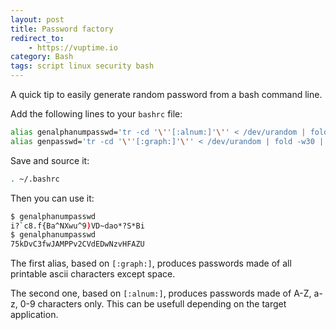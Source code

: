 ```yaml
---
layout: post
title: Password factory
redirect_to:
    - https://vuptime.io
category: Bash
tags: script linux security bash
---
```


A quick tip to easily generate random password from a bash command line.

Add the following lines to your `bashrc` file:

```bash
alias genalphanumpasswd='tr -cd '\''[:alnum:]'\'' < /dev/urandom | fold -w30 | head -n1'
alias genpasswd='tr -cd '\''[:graph:]'\'' < /dev/urandom | fold -w30 | head -n1'
```

Save and source it:

```bash
. ~/.bashrc
```

Then you can use it:

```bash
$ genalphanumpasswd
i?`c8.f{Ba^NXwu^9)VD~dao*?S*Bi
$ genalphanumpasswd
75kDvC3fwJAMPPv2CVdEDwNzvHFAZU
```

The first alias, based on `[:graph:]`, produces passwords made of all printable ascii characters except space.

The second one, based on `[:alnum:]`, produces passwords made of A-Z, a-z, 0-9 characters only. This can be usefull depending on the target application.
